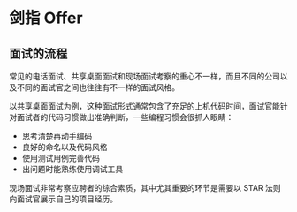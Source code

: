 # 剑指 Offer

## 面试的流程

常见的电话面试、共享桌面面试和现场面试考察的重心不一样，而且不同的公司以及不同的面试官之间也往往有不一样的面试风格。

以共享桌面面试为例，这种面试形式通常包含了充足的上机代码时间，面试官能针对面试者的代码习惯做出准确判断，一些编程习惯会很抓人眼睛：

* 思考清楚再动手编码
* 良好的命名以及代码风格
* 使用测试用例完善代码
* 出问题时能熟练使用调试工具

现场面试非常考察应聘者的综合素质，其中尤其重要的环节是需要以 STAR 法则向面试官展示自己的项目经历。